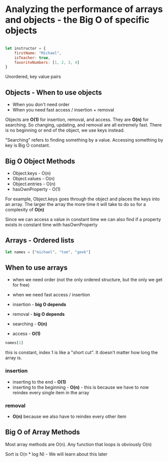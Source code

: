 # Analyzing the performance of arrays and objects - the Big O of specific objects

```javascript

let instructor = {
	firstName: "Michael",
	isTeacher: true,
	favoriteNumbers: [1, 2, 3, 4]
}

```
Unordered, key value pairs

## Objects - When to use objects
- When you don't need order
- When you need fast access / insertion + removal

Objects are **O(1)** for insertion, removal, and access. They are **O(n)** for searching. So changing, updating, and removal are all extremely fast. There is no beginning or end of the object, we use keys instead.

"Searching" refers to finding something by a value. Accessing something by key is Big O constant.

## Big O Object Methods
- Object.keys - O(n)
- Object.values - O(n)
- Object.entries - O(n)
- hasOwnProperty - O(1)

For example, Object.keys goes through the object and places the keys into an array. The larger the array the more time it will take to do so for a complexity of **O(n)**

Since we can access a value in constant time we can also find if a property exists in constant time with hasOwnProperty

## Arrays - Ordered lists

```javascript
let names = ["michael", "tom", "geek"]
```
## When to use arrays
- when we need order (not the only ordered structure, but the only we get for free)
- when we need fast access / insertion

- insertion - **big O depends**
- removal - **big O depends**
- searching - **O(n)**
- access - **O(1)**

```javascript
names[1]
```
this is constant, index 1 is like a "short cut". It doesn't matter how long the array is.

### insertion
- inserting to the end - **O(1)**
- inserting to the beginning - **O(n)** - this is because we have to now reindex every single item in the array

### removal
- **O(n)** because we also have to reindex every other item

## Big O of Array Methods

Most array methods are O(n). Any function that loops is obviously O(n)

Sort is O(n * log N) - We will learn about this later




